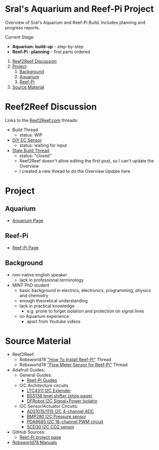# Sral's Aquarium and Reef-Pi Project

Overview of Sral's Aquarium and Reef-Pi Build. Includes planning and progress reports.

Current Stage:
   - **Aquarium: build-up**
    - step-by-step
   - **Reef-Pi : planning**
    - first parts ordered

1. [Reef2Reef Discussion](#reef2reef-discussion)
2. [Project](#project)
    1. [Background](#background)
    2. [Aquarium](#aquarium)
    3. [Reef-Pi](reef-pi)
3. [Source Material](#source-material)

# Reef2Reef Discussion

Links to the  [Reef2Reef.com](https://www.reef2reef.com/forums/reef-pi-discussion.1296/) threads:
  - Build Thread
    - status: WIP
  - [DIY EC Sensor](https://www.reef2reef.com/threads/diy-ec-sensor.911282/)
    - status: waiting for input
  - [Stale Build Thread](https://www.reef2reef.com/threads/srals-aquarium-and-reef-pi-build.909622/)
    - status: "closed"
    - Reef2Reef doesn't allow editing the first post, so I can't update the Overview
    - I created a new thread to do the Overview Update here

# Project

## Aquarium
  
  - [Aquarium Page](Aquarium.md)
 
## Reef-Pi

  - [Reef-Pi Page](reefPi.md)

## Background

  - non-native english speaker
    - lack in professional terminology
  - MINT PhD student
    - basic background in electrics, electronics, programming, physics and chemistry
    - enough theoretical understanding
    - lack in practical knowledge
      - e.g. prone to forget isolation and protection on signal lines
    - no Aquarium experience
      - apart from Youtube videos

# Source Material
  - Reef2Reef:
    - Robsworld78 ["How To Install Reef-Pi"](https://www.reef2reef.com/threads/how-to-install-reef-pi.889815/) Thread
    - Robsworld78 ["Flow Meter Sensor for Reef-Pi"](https://www.reef2reef.com/threads/flow-meter-addon-for-reef-pi.812932/) Thread
  - Adafruit Guides:
    - General Guides:
      - [Reef-Pi Guides](https://learn.adafruit.com/search?q=reef-pi)
    - I2C Architecture circuits
      - [LTC4311 I2C Extender](https://learn.adafruit.com/adafruit-ltc4311-i2c-extender-active-terminator)
      - [BSS138 level shifter (shop page)](https://www.adafruit.com/product/757)
      - [DFRobot I2C Signal+Power Isolator](https://wiki.dfrobot.com/Gravity__Digital_Signal_Isolator_SKU__DFR0565)
    - I2C Sensor/Actuator Circuits:
      - [ADS1015/1115 I2C 4-channel ADC](https://learn.adafruit.com/adafruit-4-channel-adc-breakouts)
      - [BMP280 I2C Pressure sensor](https://learn.adafruit.com/adafruit-bmp280-barometric-pressure-plus-temperature-sensor-breakout)
      - [PDA9685 I2C 16-channel PWM circuit](https://learn.adafruit.com/16-channel-pwm-servo-driver)
      - [SCD30 I2C CO2 sensor](https://learn.adafruit.com/adafruit-scd30/overview)
  - GitHub Sources:
    - [Reef-Pi project page](https://reef-pi.github.io/)
  - [Robsworld78 Manuals](https://www.robo-tank.ca/reef-pi_Related_User_Manuals)
